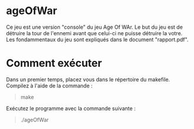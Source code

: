 # ageOfWar

Ce jeu est une version "console" du jeu Age Of WAr. Le but du jeu est de détruire la tour de l'ennemi avant que celui-ci ne puisse détruire la votre. Les fondammentaux du jeu sont expliqués dans le document "rapport.pdf". 

# Comment exécuter

Dans un premier temps, placez vous dans le répertoire du makefile. Compilez à l'aide de la commande :

> make

Exécutez le programme avec la commande suivante :

>./ageOfWar

